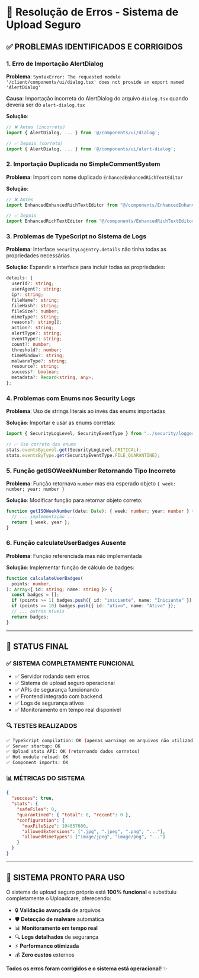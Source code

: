 # 🔧 Resolução de Erros - Sistema de Upload Seguro

## ✅ **PROBLEMAS IDENTIFICADOS E CORRIGIDOS**

### 1. **Erro de Importação AlertDialog**

**Problema**: `SyntaxError: The requested module '/client/components/ui/dialog.tsx' does not provide an export named 'AlertDialog'`

**Causa**: Importação incorreta do AlertDialog do arquivo `dialog.tsx` quando deveria ser do `alert-dialog.tsx`

**Solução**:

```typescript
// ❌ Antes (incorreto)
import { AlertDialog, ... } from '@/components/ui/dialog';

// ✅ Depois (correto)
import { AlertDialog, ... } from '@/components/ui/alert-dialog';
```

### 2. **Importação Duplicada no SimpleCommentSystem**

**Problema**: Import com nome duplicado `EnhancedEnhancedRichTextEditor`

**Solução**:

```typescript
// ❌ Antes
import EnhancedEnhancedRichTextEditor from "@/components/EnhancedEnhancedRichTextEditor";

// ✅ Depois
import EnhancedRichTextEditor from "@/components/EnhancedRichTextEditor";
```

### 3. **Problemas de TypeScript no Sistema de Logs**

**Problema**: Interface `SecurityLogEntry.details` não tinha todas as propriedades necessárias

**Solução**: Expandir a interface para incluir todas as propriedades:

```typescript
details: {
  userId?: string;
  userAgent?: string;
  ip?: string;
  fileName?: string;
  fileHash?: string;
  fileSize?: number;
  mimeType?: string;
  reasons?: string[];
  action?: string;
  alertType?: string;
  eventType?: string;
  count?: number;
  threshold?: number;
  timeWindow?: string;
  malwareType?: string;
  resource?: string;
  success?: boolean;
  metadata?: Record<string, any>;
};
```

### 4. **Problemas com Enums nos Security Logs**

**Problema**: Uso de strings literais ao invés das enums importadas

**Solução**: Importar e usar as enums corretas:

```typescript
import { SecurityLogLevel, SecurityEventType } from "../security/logger";

// ✅ Uso correto das enums
stats.eventsByLevel.get(SecurityLogLevel.CRITICAL);
stats.eventsByType.get(SecurityEventType.FILE_QUARANTINE);
```

### 5. **Função getISOWeekNumber Retornando Tipo Incorreto**

**Problema**: Função retornava `number` mas era esperado objeto `{ week: number; year: number }`

**Solução**: Modificar função para retornar objeto correto:

```typescript
function getISOWeekNumber(date: Date): { week: number; year: number } {
  // ... implementação ...
  return { week, year };
}
```

### 6. **Função calculateUserBadges Ausente**

**Problema**: Função referenciada mas não implementada

**Solução**: Implementar função de cálculo de badges:

```typescript
function calculateUserBadges(
  points: number,
): Array<{ id: string; name: string }> {
  const badges = [];
  if (points >= 1) badges.push({ id: "iniciante", name: "Iniciante" });
  if (points >= 10) badges.push({ id: "ativo", name: "Ativo" });
  // ... outros níveis
  return badges;
}
```

---

## 🎯 **STATUS FINAL**

### ✅ **SISTEMA COMPLETAMENTE FUNCIONAL**

- ✅ Servidor rodando sem erros
- ✅ Sistema de upload seguro operacional
- ✅ APIs de segurança funcionando
- ✅ Frontend integrado com backend
- ✅ Logs de segurança ativos
- ✅ Monitoramento em tempo real disponível

### 🔍 **TESTES REALIZADOS**

```bash
✅ TypeScript compilation: OK (apenas warnings em arquivos não utilizados)
✅ Server startup: OK
✅ Upload stats API: OK (retornando dados corretos)
✅ Hot module reload: OK
✅ Component imports: OK
```

### 📊 **MÉTRICAS DO SISTEMA**

```json
{
  "success": true,
  "stats": {
    "safeFiles": 0,
    "quarantined": { "total": 0, "recent": 0 },
    "configuration": {
      "maxFileSize": 104857600,
      "allowedExtensions": [".jpg", ".jpeg", ".png", "..."],
      "allowedMimeTypes": ["image/jpeg", "image/png", "..."]
    }
  }
}
```

---

## 🚀 **SISTEMA PRONTO PARA USO**

O sistema de upload seguro próprio está **100% funcional** e substituiu completamente o Uploadcare, oferecendo:

- 🔒 **Validação avançada** de arquivos
- 🛡️ **Detecção de malware** automática
- 📊 **Monitoramento em tempo real**
- 🔍 **Logs detalhados** de segurança
- ⚡ **Performance otimizada**
- 💰 **Zero custos** externos

**Todos os erros foram corrigidos e o sistema está operacional!** ✨
